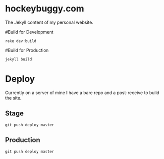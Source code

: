 hockeybuggy.com
===============

The Jekyll content of my personal website.

#Build for Development

    rake dev:build

#Build for Production

    jekyll build

# Deploy

Currently on a server of mine I have a bare repo and a post-receive to build
the site.

## Stage

    git push deploy master

## Production

    git push deploy master

